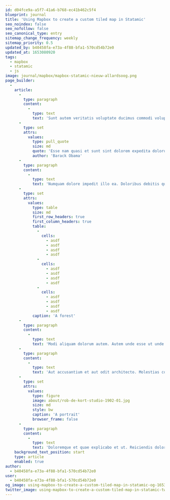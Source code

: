 ```yaml
---
id: d04fce9a-a5f7-41a6-b768-ec41b462c5f4
blueprint: journal
title: 'Using Mapbox to create a custom tiled map in Statamic'
seo_noindex: false
seo_nofollow: false
seo_canonical_type: entry
sitemap_change_frequency: weekly
sitemap_priority: 0.5
updated_by: b40458fa-e73a-4f88-bfa1-570cd54b72e0
updated_at: 1653080920
tags:
  - mapbox
  - statamic
  - js
image: journal/mapbox/mapbox-statamic-nieuw-allardsoog.png
page_builder:
  -
    article:
      -
        type: paragraph
        content:
          -
            type: text
            text: 'Sunt autem veritatis voluptate ducimus commodi voluptatem ipsam. Id temporibus soluta eum ut ea sunt. Quia voluptates iure consequuntur eos nihil reprehenderit. Esse nam quasi et sunt sint dolorem expedita dolorum. Labore quo occaecati autem tenetur molestiae quam et.'
      -
        type: set
        attrs:
          values:
            type: pull_quote
            size: md
            quote: 'Esse nam quasi et sunt sint dolorem expedita dolorum. Labore quo occaecati autem tenetur molestiae quam et.'
            author: 'Barack Obama'
      -
        type: paragraph
        content:
          -
            type: text
            text: 'Numquam dolore impedit illo ea. Doloribus debitis qui asperiores. Modi illo aut et quaerat quo aut quam iste. Sapiente explicabo mollitia eos est ab autem in nihil.'
      -
        type: set
        attrs:
          values:
            type: table
            size: md
            first_row_headers: true
            first_column_headers: true
            table:
              -
                cells:
                  - asdf
                  - asdf
                  - asdf
                  - asdf
              -
                cells:
                  - asdf
                  - asdf
                  - asdf
                  - asdf
              -
                cells:
                  - asdf
                  - asdf
                  - asdf
                  - asdf
            caption: 'A forest'
      -
        type: paragraph
        content:
          -
            type: text
            text: 'Modi aliquam dolorum autem. Autem unde esse ut unde necessitatibus. Quia voluptas ut aliquam nihil ab sequi nesciunt sunt.'
      -
        type: paragraph
        content:
          -
            type: text
            text: 'Aut accusantium et aut odit architecto. Molestias commodi qui quam sit. Et et et inventore explicabo doloremque nesciunt recusandae. Nihil ut suscipit et. Quis velit consequatur ea expedita.'
      -
        type: set
        attrs:
          values:
            type: figure
            image: about/rob-de-kort-studio-1902-01.jpg
            size: md
            style: bw
            caption: 'A portrait'
            browser_frame: false
      -
        type: paragraph
        content:
          -
            type: text
            text: 'Doloremque et quae explicabo et ut. Reiciendis dolor tempora qui ab quod similique voluptatem. Qui laborum sit quam sint. Vel perferendis reprehenderit est.'
    background_text_position: start
    type: article
    enabled: true
author:
  - b40458fa-e73a-4f88-bfa1-570cd54b72e0
user:
  - b40458fa-e73a-4f88-bfa1-570cd54b72e0
og_image: using-mapbox-to-create-a-custom-tiled-map-in-statamic-og-1653123962.png
twitter_image: using-mapbox-to-create-a-custom-tiled-map-in-statamic-twitter-1653123962.png
---
```

